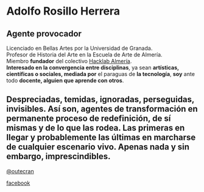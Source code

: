 # Adolfo Rosillo Herrera

## Agente provocador

Licenciado en Bellas Artes por la Universidad de Granada.  
Profesor de Historia del Arte en la Escuela de Arte de Almería.  
Miembro **fundador** del colectivo [Hacklab Almería](http://hacklabalmeria.net/).  
**Interesado en la convergencia entre disciplinas**, ya sean **artísticas, científicas o sociales, mediada por** el paraguas de **la tecnología**, **soy** ante todo **docente, alguien que aprende con otros**.  

## Despreciadas, temidas, ignoradas, perseguidas, invisibles. Así son, agentes de transformación en permanente proceso de redefinición, de sí mismas y de lo que las rodea. Las primeras en llegar y probablemente las últimas en marcharse de cualquier escenario vivo. Apenas nada y sin embargo, imprescindibles.  


[@outecran](https://twitter.com/outecran)  

[facebook](https://www.facebook.com/adolfo.rosillo)  
